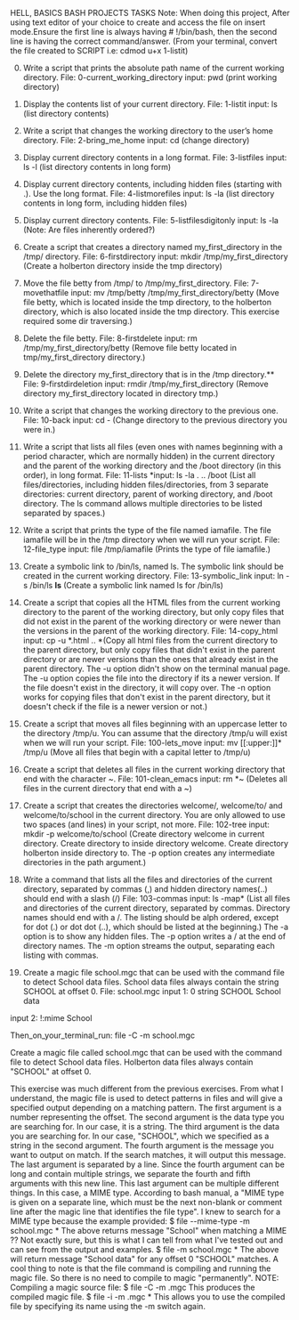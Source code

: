 HELL, BASICS BASH PROJECTS
TASKS
Note: When doing this project, After using text editor of your choice to create and access the file on insert mode.Ensure the first line is always having # !/bin/bash, then the second line is having the correct command/answer.
(From your terminal, convert the file created to SCRIPT i.e: cdmod u+x 1-listit)

0. Write a script that prints the absolute path name of the current working directory.
File: 0-current_working_directory
input: pwd (print working directory)

1. Display the contents list of your current directory.
File: 1-listit
input: ls (list directory contents)

2. Write a script that changes the working directory to the user’s home directory.
File: 2-bring_me_home
input: cd (change directory)

3. Display current directory contents in a long format.
File: 3-listfiles
input: ls -l (list directory contents in long form)

4. Display current directory contents, including hidden files (starting with .). Use the long format.
File: 4-listmorefiles
input: ls -la (list directory contents in long form, including hidden files)

5. Display current directory contents.
File: 5-listfilesdigitonly
input:  ls -la (Note: Are files inherently ordered?)

6. Create a script that creates a directory named my_first_directory in the /tmp/ directory.
File: 6-firstdirectory
input: mkdir /tmp/my_first_directory (Create a holberton directory inside the tmp directory)

7. Move the file betty from /tmp/ to /tmp/my_first_directory.
File: 7-movethatfile
input: mv /tmp/betty /tmp/my_first_directory/betty (Move file betty, which is located inside the tmp directory, to the holberton directory, which is also located inside the tmp directory. This exercise required some dir traversing.)

8. Delete the file betty.
File: 8-firstdelete
input: rm /tmp/my_first_directory/betty (Remove file betty located in tmp/my_first_directory directory.)

9. Delete the directory my_first_directory that is in the /tmp directory.**
File: 9-firstdirdeletion
input: rmdir /tmp/my_first_directory (Remove directory my_first_directory located in directory tmp.)

10. Write a script that changes the working directory to the previous one.
File: 10-back
input: cd - (Change directory to the previous directory you were in.)

11. Write a script that lists all files (even ones with names beginning with a period character, which are normally hidden) in the current directory and the parent of the working directory and the /boot directory (in this order), in long format.
File: 11-lists
*input: ls -la . .. /boot (List all files/directories, including hidden files/directories, from 3 separate directories: current directory, parent of working directory, and /boot directory. The ls command allows multiple directories to be listed separated by spaces.)

12. Write a script that prints the type of the file named iamafile. The file iamafile will be in the /tmp directory when we will run your script.
File: 12-file_type
input: file /tmp/iamafile (Prints the type of file iamafile.)

13. Create a symbolic link to /bin/ls, named ls. The symbolic link should be created in the current working directory.
File: 13-symbolic_link
input: ln -s /bin/ls __ls__ (Create a symbolic link named ls for /bin/ls)

14. Create a script that copies all the HTML files from the current working directory to the parent of the working directory, but only copy files that did not exist in the parent of the working directory or were newer than the versions in the parent of the working directory.
File: 14-copy_html
input: cp -u *.html .. *(Copy all html files from the current directory to the parent directory, but only copy files that didn't exist in the parent directory or are newer versions than the ones that already exist in the parent directory. The -u option didn't show on the terminal manual page. The -u option copies the file into the directory if its a newer version. If the file doesn't exist in the directory, it will copy over. The -n option works for copying files that don't exist in the parent directory, but it doesn't check if the file is a newer version or not.)

15. Create a script that moves all files beginning with an uppercase letter to the directory /tmp/u. You can assume that the directory /tmp/u will exist when we will run your script.
File: 100-lets_move
input: mv [[:upper:]]* /tmp/u (Move all files that begin with a capital letter to /tmp/u)

16. Create a script that deletes all files in the current working directory that end with the character ~.
File: 101-clean_emacs
input: rm *~ (Deletes all files in the current directory that end with a ~)

17. Create a script that creates the directories welcome/, welcome/to/ and welcome/to/school in the current directory. You are only allowed to use two spaces (and lines) in your script, not more.
File: 102-tree
input: mkdir -p welcome/to/school (Create directory welcome in current directory. Create directory to inside directory welcome. Create directory holberton inside directory to. The -p option creates any intermediate directories in the path argument.)

18. Write a command that lists all the files and directories of the current directory, separated by commas (,) and hidden directory names(..) should end with a slash (/)
File: 103-commas
input:  ls -map* (List all files and directories of the current directory, separated by commas. Directory names should end with a /. The listing should be alph ordered, except for dot (.) or dot dot (..), which should be listed at the beginning.) The -a option is to show any hidden files. The -p option writes a / at the end of directory names. The -m option streams the output, separating each listing with commas.

19. Create a magic file school.mgc that can be used with the command file to detect School data files. School data files always contain the string SCHOOL at offset 0.
File: school.mgc
input 1: 0 string SCHOOL School data

input 2: !:mime School

Then_on_your_terminal_run: file -C -m school.mgc

Create a magic file called school.mgc that can be used with the command file to detect School data files. Holberton data files always contain "SCHOOL" at offset 0.

This exercise was much different from the previous exercises. From what I understand, the magic file is used to detect patterns in files and will give a specified output depending on a matching pattern. The first argument is a number representing the offset. The second argument is the data type you are searching for. In our case, it is a string. The third argument is the data you are searching for. In our case, "SCHOOL", which we specified as a string in the second argument. The fourth argument is the message you want to output on match. If the search matches, it will output this message. The last argument is separated by a line. Since the fourth argument can be long and contain multiple strings, we separate the fourth and fifth arguments with this new line. This last argument can be multiple different things. In this case, a MIME type. According to bash manual, a "MIME type is given on a separate line, which must be the next non-blank or comment line after the magic line that identifies the file type". I knew to search for a MIME type because the example provided: $ file --mime-type -m school.mgc * The above returns message "School" when matching a MIME ?? Not exactly sure, but this is what I can tell from what I've tested out and can see from the output and examples. $ file -m school.mgc * The above will return message "School data" for any offset 0 "SCHOOL" matches. A cool thing to note is that the file command is compiling and running the magic file. So there is no need to compile to magic "permanently". NOTE: Compiling a magic source file: $ file -C -m .mgc This produces the compiled magic file. $ file -i -m .mgc * This allows you to use the compiled file by specifying its name using the -m switch again.
